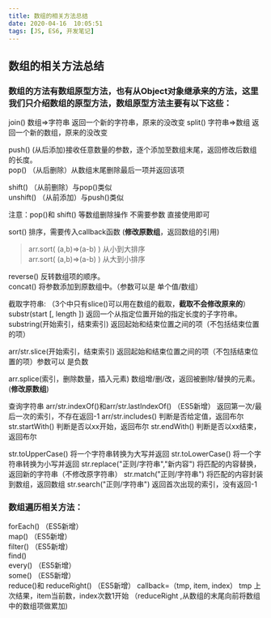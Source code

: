 ```yaml
---
title: 数组的相关方法总结
date: 2020-04-16  10:05:51
tags: [JS, ES6, 开发笔记]
---
```


## 数组的相关方法总结

### 数组的方法有数组原型方法，也有从Object对象继承来的方法，这里我们只介绍数组的原型方法，数组原型方法主要有以下这些：
join()                        数组=>字符串    返回一个新的字符串，原来的没改变
split()                      字符串=>数组     返回一个新的数组，原来的没改变

push()           (从后添加)接收任意数量的参数，逐个添加至数组末尾，返回修改后数组的长度。  
pop()          （从后删除）从数组末尾删除最后一项并返回该项  

shift()         （从前删除）与pop()类似  
unshift()     （从前添加）与push()类似  

注意：pop()和 shift() 等数组删除操作  不需要参数  直接使用即可



sort()         排序，需要传入callback函数  (**修改原数组**，返回数组的引用)  

> arr.sort( (a,b)=>(a-b) )   从小到大排序  
> arr.sort( (a,b)=>(a-b) )   从大到小排序   

reverse()      反转数组项的顺序。  
concat()      将参数添加到原数组中。（参数可以是 单个值/数组）  

截取字符串:  （3个中只有slice()可以用在数组的截取，**截取不会修改原来的**）  
substr(start [, length ])                   返回一个从指定位置开始的指定长度的子字符串。  
substring(开始索引，结束索引)     返回起始和结束位置之间的项（不包括结束位置的项）  

arr/str.slice(开始索引，结束索引)               返回起始和结束位置之间的项（不包括结束位置的项）参数可以  是负数  

arr.splice(索引，删除数量，插入元素)      数组增/删/改，返回被删除/替换的元素。  (**修改原数组**)

查询字符串
arr/str.indexOf()和arr/str.lastIndexOf() （ES5新增）  返回第一次/最后一次的索引，不存在返回-1
arr/str.includes()    判断是否给定值，返回布尔  
str.startWith()    判断是否以xx开始，返回布尔
str.endWith()     判断是否以xx结束，返回布尔

str.toUpperCase()                                  将一个字符串转换为大写并返回
str.toLowerCase()                                  将一个字符串转换为小写并返回
str.replace("正则/字符串","新内容")        将匹配的内容替换，返回新的字符串（不修改原字符串）
str.match("正则/字符串")                        将匹配的内容封装到数组，返回数组
str.search("正则/字符串")                       返回首次出现的索引，没有返回-1

### 数组遍历相关方法：
forEach() （ES5新增）  
map() （ES5新增）  
filter() （ES5新增）  	
find()   
every() （ES5新增）  
some() （ES5新增）  
reduce()和 reduceRight() （ES5新增）     callback=（tmp, item, index） tmp 上次结果，item当前数，index次数1开始
（reduceRight ,从数组的末尾向前将数组中的数组项做累加)